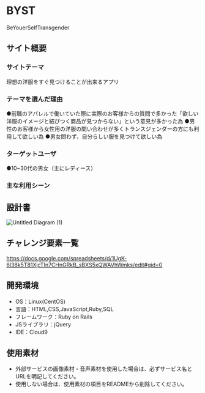 # BYST
BeYouerSelfTransgender

## サイト概要


### サイトテーマ
理想の洋服をすぐ見つけることが出来るアプリ

### テーマを選んだ理由
●前職のアパレルで働いていた際に実際のお客様からの質問で多かった「欲しい洋服のイメージと結びつく商品が見つからない」という意見が多かった為
●男性のお客様から女性用の洋服の問い合わせが多くトランスジェンダーの方にも利用して欲しい為
●男女問わず、自分らしい服を見つけて欲しい為


### ターゲットユーザ
●10~30代の男女（主にレディース）
　　
### 主な利用シーン


## 設計書
![Untitled Diagram (1)](https://user-images.githubusercontent.com/79131304/116787021-be781580-aadc-11eb-8423-1eb97c49aae3.jpg)


## チャレンジ要素一覧
<https://docs.google.com/spreadsheets/d/1UgK-6l38k5T81XjcTIn7CHnGRkB_sBXS5xQWAVhWmks/edit#gid=0>

## 開発環境
- OS：Linux(CentOS)
- 言語：HTML,CSS,JavaScript,Ruby,SQL
- フレームワーク：Ruby on Rails
- JSライブラリ：jQuery
- IDE：Cloud9

## 使用素材
- 外部サービスの画像素材・音声素材を使用した場合は、必ずサービス名とURLを明記してください。
- 使用しない場合は、使用素材の項目をREADMEから削除してください。